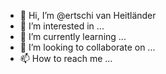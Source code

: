 - 👋 Hi, I’m @ertschi van Heitländer
- 👀 I’m interested in ...
- 🌱 I’m currently learning ...
- 💞️ I’m looking to collaborate on ...
- 📫 How to reach me ...

<!---
ertschi/ertschi is a ✨ special ✨ repository because its `README.md` (this file) appears on your GitHub profile.
You can click the Preview link to take a look at your changes.
--->
